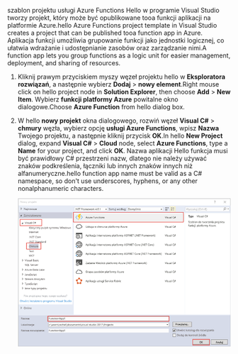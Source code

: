 <span data-ttu-id="a42b5-101">szablon projektu usługi Azure Functions Hello w programie Visual Studio tworzy projekt, który może być opublikowane tooa funkcji aplikacji na platformie Azure.</span><span class="sxs-lookup"><span data-stu-id="a42b5-101">hello Azure Functions project template in Visual Studio creates a project that can be published tooa function app in Azure.</span></span> <span data-ttu-id="a42b5-102">Aplikacja funkcji umożliwia grupowanie funkcji jako jednostki logicznej, co ułatwia wdrażanie i udostępnianie zasobów oraz zarządzanie nimi.</span><span class="sxs-lookup"><span data-stu-id="a42b5-102">A function app lets you group functions as a logic unit for easier management, deployment, and sharing of resources.</span></span>   

1. <span data-ttu-id="a42b5-103">Kliknij prawym przyciskiem myszy węzeł projektu hello w **Eksploratora rozwiązań**, a następnie wybierz **Dodaj** > **nowy element**.</span><span class="sxs-lookup"><span data-stu-id="a42b5-103">Right mouse click on hello project node in **Solution Explorer**, then choose **Add** > **New Item**.</span></span> <span data-ttu-id="a42b5-104">Wybierz **funkcji platformy Azure** powitalne okno dialogowe.</span><span class="sxs-lookup"><span data-stu-id="a42b5-104">Choose **Azure Function** from hello dialog box.</span></span>

2. <span data-ttu-id="a42b5-105">W hello **nowy projekt** okna dialogowego, rozwiń węzeł **Visual C#** > **chmury** węzła, wybierz opcję **usługi Azure Functions**, wpisz **Nazwa** Twojego projektu, a następnie kliknij przycisk **OK**.</span><span class="sxs-lookup"><span data-stu-id="a42b5-105">In hello **New Project** dialog, expand **Visual C#** > **Cloud** node, select **Azure Functions**, type a **Name** for your project, and click **OK**.</span></span> <span data-ttu-id="a42b5-106">Nazwa aplikacji Hello funkcja musi być prawidłowy C# przestrzeni nazw, dlatego nie należy używać znaków podkreślenia, łączniki lub innych znaków innych niż alfanumeryczne.</span><span class="sxs-lookup"><span data-stu-id="a42b5-106">hello function app name must be valid as a C# namespace, so don't use underscores, hyphens, or any other nonalphanumeric characters.</span></span> 

    ![Nowy projekt toocreate okna dialogowego funkcji w programie Visual Studio](./media/functions-vstools-create/functions-vstools-add-new-project.png)
